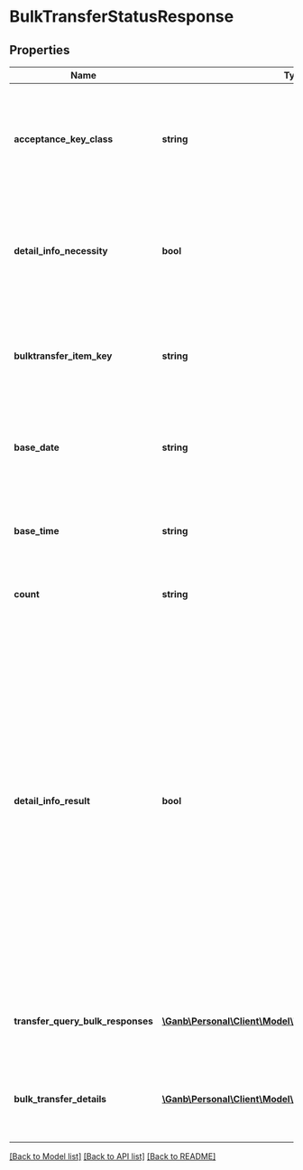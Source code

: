 # BulkTransferStatusResponse

## Properties
Name | Type | Description | Notes
------------ | ------------- | ------------- | -------------
**acceptance_key_class** | **string** | 照会対象キー区分 半角数字 リクエストしたときと同じ内容 照会対象のキー 1：振込申請照会対象指定、2：振込一括照会対象指定 | 
**detail_info_necessity** | **bool** | 明細情報取得フラグ 総合振込明細情報の取得要否 リクエストしたときと同じ内容 該当する情報が無い場合は項目自体を設定しません | [optional] 
**bulktransfer_item_key** | **string** | 総合振込明細情報取得対象キー 半角数字 リクエストしたときと同じ内容 該当する情報が無い場合は項目自体を設定しません | [optional] 
**base_date** | **string** | 基準日 半角文字 総合振込照会明細情報を照会した基準日を示します YYYY-MM-DD形式 | 
**base_time** | **string** | 基準時刻 半角文字 総合振込照会明細情報を照会した基準時刻を示します HH:MM:SS+09:00形式 | 
**count** | **string** | 明細取得件数 半角数字 振込明細の件数 | 
**detail_info_result** | **bool** | 明細情報取得結果フラグ 総合振込明細情報の取得結果 True：取得可、False:取得不可 明細情報取得フラグが「True：取得する」のときに、明細情報が取得できたかを設定します 総合振込の依頼完了直後は「False:取得不可」となります 総合振込の依頼完了後１０分程度すると「True：取得可」となります 「False:取得不可」の場合、総合振込明細情報は項目自体が設定されません 明細情報取得フラグが「True：取得する」の場合以外は項目自体を設定しません | [optional] 
**transfer_query_bulk_responses** | [**\Ganb\Personal\Client\Model\TransferQueryBulkResponse[]**](TransferQueryBulkResponse.md) | 振込一括照会対象指定レスポンス 該当する情報が無い場合は項目自体を設定しません | [optional] 
**bulk_transfer_details** | [**\Ganb\Personal\Client\Model\BulkTransferDetail[]**](BulkTransferDetail.md) | 総合振込照会明細情報 振込照会明細情報のリスト 該当する情報が無い場合は空のリストを返却 | [optional] 

[[Back to Model list]](../README.md#documentation-for-models) [[Back to API list]](../README.md#documentation-for-api-endpoints) [[Back to README]](../README.md)


